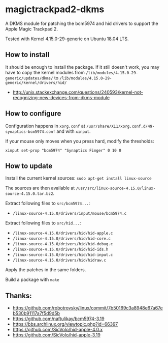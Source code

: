 magictrackpad2-dkms
===================

A DKMS module for patching the bcm5974 and hid drivers to support the Apple Magic Trackpad 2.

Tested with Kernel 4.15.0-29-generic on Ubuntu 18.04 LTS.

How to install
--------------

It should be enough to install the package. If it still doesn't work, you may have to copy the kernel modules from
`/lib/modules/4.15.0-29-generic/updates/dkms/` to `/lib/modules/4.15.0-29-generic/kernel/drivers/hid/`

* http://unix.stackexchange.com/questions/240593/kernel-not-recognizing-new-devices-from-dkms-module


How to configure
----------------

Configuration happens in `xorg.conf` at 
`/usr/share/X11/xorg.conf.d/49-synaptics-bcm5974.conf` and with `xinput`.

If your mouse only moves when you press hard, modify the thresholds:

`xinput set-prop "bcm5974" "Synaptics Finger" 0 10 0`


How to update
-------------

Install the current kernel sources: `sudo apt-get install linux-source`

The sources are then available at `/usr/src/linux-source-4.15.0/linux-source-4.15.0.tar.bz2`.

Extract following files to `src/bcm5974...`:
* `/linux-source-4.15.0/drivers/input/mouse/bcm5974.c`

Extract following files to `src/hid...`:
* `/linux-source-4.15.0/drivers/hid/hid-apple.c`
* `/linux-source-4.15.0/drivers/hid/hid-core.c`
* `/linux-source-4.15.0/drivers/hid/hid-debug.c`
* `/linux-source-4.15.0/drivers/hid/hid-ids.h`
* `/linux-source-4.15.0/drivers/hid/hid-input.c`
* `/linux-source-4.15.0/drivers/hid/hidraw.c`

Apply the patches in the same folders.

Build a package with `make`


Thanks:
-------

* https://github.com/robotrovsky/linux/commit/7b50169c3a8948e67a67eb530b91117a7f5d9d5b
* https://github.com/naftulikay/bcm5974-3.19
* https://bbs.archlinux.org/viewtopic.php?id=66397
* https://github.com/SicVolo/hid-apple-4.0.x
* https://github.com/SicVolo/hid-apple-3.19
